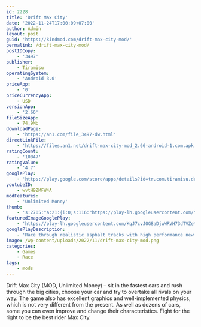 ```yaml
---
id: 2228
title: 'Drift Max City'
date: '2022-11-24T17:00:09+07:00'
author: Admin
layout: post
guid: 'https://kindmod.com/drift-max-city-mod/'
permalink: /drift-max-city-mod/
postIDCopy:
    - '3497'
publisher:
    - Tiramisu
operatingSystem:
    - 'Android 3.0'
priceApp:
    - '0'
priceCurrencyApp:
    - USD
versionApp:
    - '2.66'
fileSizeApp:
    - 74.9Mb
downloadPage:
    - 'https://an1.com/file_3497-dw.html'
directLinkFile:
    - 'https://files.an1.net/drift-max-city-mod_2.66-android-1.com.apk'
ratingCount:
    - '10847'
ratingValue:
    - '4.7'
googlePlay:
    - 'https://play.google.com/store/apps/details?id=tr.com.tiramisu.driftmaxcity'
youtubeID:
    - wvtH9ZMFW4A
modFeatures:
    - 'Unlimited Money'
thumb:
    - 's:2705:"a:21:{i:0;s:116:"https://play-lh.googleusercontent.com/Y4X_gj0Ydi7YfjYoG3YxHZqNW0rv4rY8guZ3k8_iZbngVg2MPT1BOWdK7tmlFrbKxcQ6=w526-h296";i:1;s:114:"https://play-lh.googleusercontent.com/YyRJbyWq23Js1groi270kBo7q52Ms-RGGEcLQDfiudVcrSYt6G3CwUQHIygWauQNtQ=w526-h296";i:2;s:115:"https://play-lh.googleusercontent.com/HvbDHvOsRJEBUQ45ItN8cAxAHbh56fMUBvzzCNlq64dejotZPEG28G39XKKNCBJ1Zig=w526-h296";i:3;s:115:"https://play-lh.googleusercontent.com/D1YLmto4syM08KEEqQS_NMBFmUBci2QTGY52OvoQ4ul9gCSGGjXTpHx7WCqR9Uz_-ig=w526-h296";i:4;s:116:"https://play-lh.googleusercontent.com/KtkLTNDEAaw-rXarY8duApzjFEEF6sELd1wwfekCyMRgAcd-7cEV9XjGL_8HoQrREuvK=w526-h296";i:5;s:114:"https://play-lh.googleusercontent.com/likMDoDY24VJQP4CEitQDG3STneXivIOr6Go7n-vC73mLw3Zii3DIwwT0SFdJRD09Q=w526-h296";i:6;s:115:"https://play-lh.googleusercontent.com/fJ5brScPSQLlKIDzD1fNzV9gtbZPiEsgM2kRbLzVCQM_R5DAQwLcXurrKd2UNnWpBV0=w526-h296";i:7;s:115:"https://play-lh.googleusercontent.com/8ulj7BEuxGO-n_kDeKcPCBkJzOl-06y-lxRQZ8mXlDkaBUbwAJcdDeEaNKf8tqfeuiM=w526-h296";i:8;s:116:"https://play-lh.googleusercontent.com/ssE9ccJUXzaANvxQ6LAUJrNpHkSMZvwPBu9mb2gPfx1ZAZX6hlx_nmBenn5NnL5J1q0F=w526-h296";i:9;s:115:"https://play-lh.googleusercontent.com/DMpPBXUeGlXzc9TJX1kufl94XDdQaQXRC2lbi7wlUTFQBeYjHC7Jwnh1T2zVH-B7OnU=w526-h296";i:10;s:114:"https://play-lh.googleusercontent.com/DgYzmGRKU-lim5OamfpDT7eXBUbSolM7kfdh8KC1QA_nUR6zzPvqR7uPywjcNbAZhA=w526-h296";i:11;s:114:"https://play-lh.googleusercontent.com/Cjj_54I65Wr7XyUIApYXCWPHPRTnH_EOCnXuKhPcBHuPd63OACZNS7gebmEGxf0MSA=w526-h296";i:12;s:114:"https://play-lh.googleusercontent.com/WX0dY23jdmWQs9oT4PIjG7DgPn9xwr-ev1AbjpwX8T--B3R17FswETG0qq3262aBTg=w526-h296";i:13;s:115:"https://play-lh.googleusercontent.com/WwHqz-OaTA3nGibNJU6orAcX8gAIcOw_F1YrYM3O1nqz0IK8ubB2KB3RMGW17lsVX48=w526-h296";i:14;s:116:"https://play-lh.googleusercontent.com/rhLdW1SkkpCW8TcIiHut46MnVnrhE_ZOkOrwUsBb6tWi4YdW9EmHjRPL2mf4RDkLxI-r=w526-h296";i:15;s:115:"https://play-lh.googleusercontent.com/-Ag-_wpKlxmvXmvat9waqcDzOh1zfiEzmvm7T41a5cVmpvHuYnv8W8MXw8dgr_7PN1c=w526-h296";i:16;s:114:"https://play-lh.googleusercontent.com/_Qb0hozwUIeEou8tUjtd7VmvRHugpaJHqyn-C0IF09G2Q-Ccti-N4jv3UyTqwKGvlQ=w526-h296";i:17;s:116:"https://play-lh.googleusercontent.com/F7DD7W918VuvxraTTgm5PKmSXX4YncFJrZs6UPYaL8iMI7g8JnsOp9sgZYk2P5hGLW-X=w526-h296";i:18;s:114:"https://play-lh.googleusercontent.com/2OittmpzrJYk0depcMdtviufX_lUHi3kJVI6biAjUAK_Ni96eXzJ7bjKv25OrE4YgQ=w526-h296";i:19;s:116:"https://play-lh.googleusercontent.com/yLEboNc4QikDFNswc0LSEDhRrgUKIQ4F6yeqn-wE3-EgQLaVpNTdxLmu9PdcutqQcxet=w526-h296";i:20;s:115:"https://play-lh.googleusercontent.com/-He7Wij_8BFatuB-QomEfgQ-Q8dWT0b8jnd_az3_hLvH8dnLmaV4936G-wlTO5g_lTQ=w526-h296";}";'
featuredImageGooglePlay:
    - 'https://play-lh.googleusercontent.com/KqJ7cvJOG8aDjwWRVH73dTVZeYFfpEWwv5uCG77iclFiVun5dIbo3trRTD6gt_H4CQQ'
googlePlayDescription:
    - 'Race through realistic asphalt tracks with high performance new cars in this awesome car driving game. Download this cool drift racing game to feel the joy of racing in city!- Realistic 3D graphics.- 14 amazing drift cars.'
image: /wp-content/uploads/2022/11/drift-max-city-mod.png
categories:
    - Games
    - Race
tags:
    - mods
---
```


Drift Max City (MOD, Unlimited Money) – sit in the fastest cars and rush through the big cities, choose your car and try to overtake all rivals on your way. The game also has excellent graphics and well-implemented physics, which is not very different from the present. As well as dozens of cars, some you can even improve and change their characteristics. Fight for the right to be the best rider Max City.